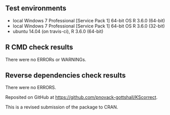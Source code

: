 ## Test environments
* local Windows 7 Professional [Service Pack 1] 64-bit OS R 3.6.0 (64-bit)
* local Windows 7 Professional [Service Pack 1] 64-bit OS R 3.6.0 (32-bit)
* ubuntu 14.04 (on travis-ci), R 3.6.0 (64-bit)

## R CMD check results
There were no ERRORs or WARNINGs.

## Reverse dependencies check results
There were no ERRORS.

Reposited on GitHub at https://github.com/pnovack-gottshall/KScorrect.

This is a revised submission of the package to CRAN.

